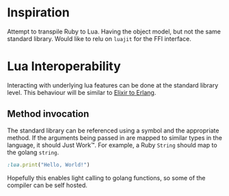 # Inspiration

Attempt to transpile Ruby to Lua.
Having the object model, but not the same standard library.
Would like to relu on `luajit` for the FFI interface.

# Lua Interoperability

Interacting with underlying lua features can be done at the standard library level.
This behaviour will be similar to [Elixir to Erlang](https://elixirschool.com/en/lessons/advanced/erlang).

## Method invocation

The standard library can be referenced using a symbol and the appropriate method.
If the arguments being passed in are mapped to similar types in the language, it should Just Work™.
For example, a Ruby `String` should map to the golang `string`.

```ruby
:lua.print("Hello, World!")
```

Hopefully this enables light calling to golang functions, so some of the compiler can be self hosted.
